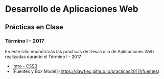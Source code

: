 # Desarrollo de Aplicaciones Web
## Prácticas en Clase
### Término I - 2017

En este sitio encontrarás las prácticas de Desarrollo de Aplicaciones Web realizadas durante el Término I - 2017

* [Intro - CSS3](https://dawfiec.github.io/practicas2017I/intro-css3)
* [Fuentes y Box Model] (https://dawfiec.github.io/practicas2017I/fuentes)
